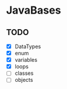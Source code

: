 # JavaBases

## TODO
- [x] DataTypes
- [x] enum
- [x] variables
- [x] loops
- [ ] classes
- [ ] objects
